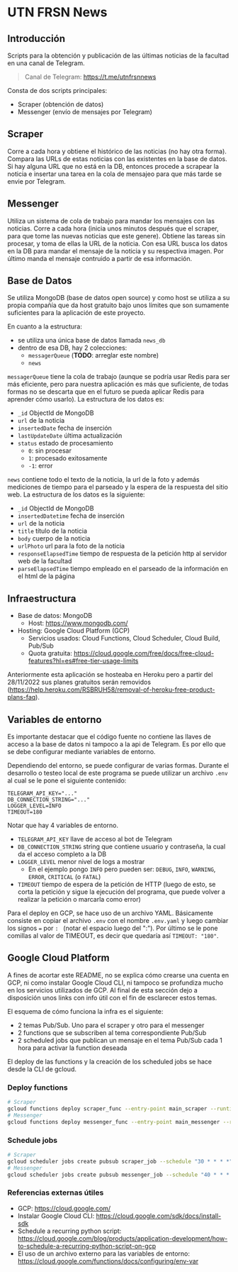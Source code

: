 # UTN FRSN News

## Introducción

Scripts para la obtención y publicación de las últimas noticias de la facultad en una canal de Telegram.

> Canal de Telegram: https://t.me/utnfrsnnews

Consta de dos scripts principales:

- Scraper (obtención de datos)
- Messenger (envío de mensajes por Telegram)

## Scraper

Corre a cada hora y obtiene el histórico de las noticias (no hay otra forma). Compara las URLs de estas noticias con las existentes en la base de datos. Si hay alguna URL que no está en la DB, entonces procede a scrapear la noticia e insertar una tarea en la cola de mensajeo para que más tarde se envie por Telegram.

## Messenger

Utiliza un sistema de cola de trabajo para mandar los mensajes con las noticias. Corre a cada hora (inicia unos minutos después que el scraper, para que tome las nuevas noticias que este genere). Obtiene las tareas sin procesar, y toma de ellas la URL de la noticia. Con esa URL busca los datos en la DB para mandar el mensaje de la noticia y su respectiva imagen. Por último manda el mensaje contruido a partir de esa información.

## Base de Datos

Se utiliza MongoDB (base de datos open source) y como host se utiliza a su propia compañía que da host gratuito bajo unos límites que son sumamente suficientes para la aplicación de este proyecto.

En cuanto a la estructura:

- se utiliza una única base de datos llamada `news_db`
- dentro de esa DB, hay 2 colecciones:
  - `messagerQueue` (**TODO**: arreglar este nombre)
  - `news`

`messagerQueue` tiene la cola de trabajo (aunque se podría usar Redis para ser más eficiente, pero para nuestra aplicación es más que suficiente, de todas formas no se descarta que en el futuro se pueda aplicar Redis para aprender cómo usarlo). La estructura de los datos es:

- `_id` ObjectId de MongoDB
- `url` de la noticia
- `insertedDate` fecha de inserción
- `lastUpdateDate` última actualización
- `status` estado de procesamiento
  - `0`: sin procesar
  - `1`: procesado exitosamente
  - `-1`: error

`news` contiene todo el texto de la noticia, la url de la foto y además mediciones de tiempo para el parseado y la espera de la respuesta del sitio web. La estructura de los datos es la siguiente:

- `_id` ObjectId de MongoDB
- `insertedDatetime` fecha de inserción
- `url` de la noticia
- `title` título de la noticia
- `body` cuerpo de la noticia
- `urlPhoto` url para la foto de la noticia
- `responseElapsedTime` tiempo de respuesta de la petición http al servidor web de la facultad
- `parseElapsedTime` tiempo empleado en el parseado de la información en el html de la página

## Infraestructura

- Base de datos: MongoDB
  - Host: https://www.mongodb.com/
- Hosting: Google Cloud Platform (GCP)
  - Servicios usados: Cloud Functions, Cloud Scheduler, Cloud Build, Pub/Sub
  - Quota gratuita: https://cloud.google.com/free/docs/free-cloud-features?hl=es#free-tier-usage-limits

Anteriormente esta aplicación se hosteaba en Heroku pero a partir del 28/11/2022 sus planes gratuitos serán removidos (https://help.heroku.com/RSBRUH58/removal-of-heroku-free-product-plans-faq).

## Variables de entorno

Es importante destacar que el código fuente no contiene las llaves de acceso a la base de datos ni tampoco a la api de Telegram. Es por ello que se debe configurar mediante variables de entorno.

Dependiendo del entorno, se puede configurar de varias formas. Durante el desarrollo o testeo local de este programa se puede utilizar un archivo `.env` al cual se le pone el siguiente contenido:

```
TELEGRAM_API_KEY="..."
DB_CONNECTION_STRING="..."
LOGGER_LEVEL=INFO
TIMEOUT=180
```

Notar que hay 4 variables de entorno.

- `TELEGRAM_API_KEY` llave de acceso al bot de Telegram
- `DB_CONNECTION_STRING` string que contiene usuario y contraseña, la cual da el acceso completo a la DB
- `LOGGER_LEVEL` menor nivel de logs a mostrar
  - En el ejemplo pongo `INFO` pero pueden ser: `DEBUG`, `INFO`, `WARNING`, `ERROR`, `CRITICAL` (o `FATAL`)
- `TIMEOUT` tiempo de espera de la petición de HTTP (luego de esto, se corta la petición y sigue la ejecución del programa, que puede volver a realizar la petición o marcarla como error)

Para el deploy en GCP, se hace uso de un archivo YAML. Básicamente consiste en copiar el archivo `.env` con el nombre `.env.yaml` y luego cambiar los signos `=` por `: ` (notar el espacio luego del ":"). Por último se le pone comillas al valor de TIMEOUT, es decir que quedaría así `TIMEOUT: "180"`.

## Google Cloud Platform

A fines de acortar este README, no se explica cómo crearse una cuenta en GCP, ni como instalar Google Cloud CLI, ni tampoco se profundiza mucho en los servicios utilizados de GCP. Al final de esta sección dejo a disposición unos links con info útil con el fin de esclarecer estos temas.

El esquema de cómo funciona la infra es el siguiente:
- 2 temas Pub/Sub. Uno para el scraper y otro para el messenger
- 2 functions que se subscriben al tema correspondiente Pub/Sub
- 2 scheduled jobs que publican un mensaje en el tema Pub/Sub cada 1 hora para activar la function deseada

El deploy de las functions y la creación de los scheduled jobs se hace desde la CLI de gcloud.

### Deploy functions

```bash
# Scraper
gcloud functions deploy scraper_func --entry-point main_scraper --runtime python37 --trigger-resource scraper-pubsub-topic --trigger-event google.pubsub.topic.publish --timeout 540s --env-vars-file .env.yaml
# Messenger
gcloud functions deploy messenger_func --entry-point main_messenger --runtime python37 --trigger-resource messenger-pubsub-topic --trigger-event google.pubsub.topic.publish --timeout 540s --env-vars-file .env.yaml
```

### Schedule jobs

```bash
# Scraper
gcloud scheduler jobs create pubsub scraper_job --schedule "30 * * * *" --topic scraper-pubsub-topic --message-body "Scraper job once per hour at minute 30."
# Messenger
gcloud scheduler jobs create pubsub messenger_job --schedule "40 * * * *" --topic messenger-pubsub-topic --message-body "Messenger job once per hour at minute 40."
```

### Referencias externas útiles

- GCP: https://cloud.google.com/
- Instalar Google Cloud CLI: https://cloud.google.com/sdk/docs/install-sdk
- Schedule a recurring python script: https://cloud.google.com/blog/products/application-development/how-to-schedule-a-recurring-python-script-on-gcp
- El uso de un archivo externo para las variables de entorno: https://cloud.google.com/functions/docs/configuring/env-var
